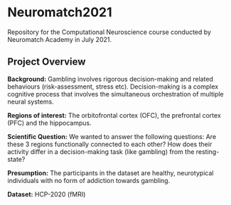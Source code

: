 # Neuromatch2021
Repository for the Computational Neuroscience course conducted by Neuromatch Academy in July 2021.

## Project Overview

**Background:** Gambling involves rigorous decision-making and related behaviours (risk-assessment, stress etc). Decision-making is a complex cognitive process that involves the simultaneous orchestration of multiple neural systems. 

**Regions of interest:** The orbitofrontal cortex (OFC), the prefrontal cortex (PFC) and the hippocampus.

**Scientific Question:** We wanted to answer the following questions:
Are these 3 regions functionally connected to each other?
How does their activity differ in a decision-making task (like gambling) from the resting-state?

**Presumption:** The participants in the dataset are healthy, neurotypical individuals with no form of addiction towards gambling.

**Dataset:** HCP-2020 (fMRI)
